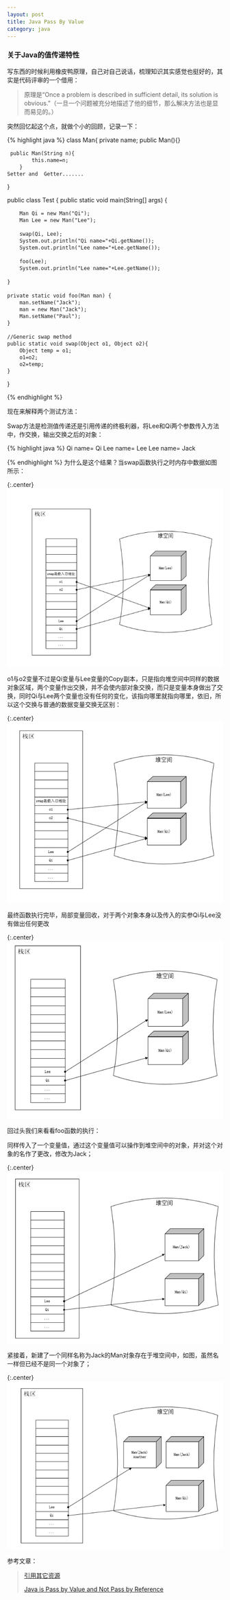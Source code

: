 ```yaml
---
layout: post
title: Java Pass By Value
category: java
---
```


### 关于Java的值传递特性

写东西的时候利用橡皮鸭原理，自己对自己说话，梳理知识其实感觉也挺好的，其实是代码评审的一个借用：

>原理是“Once a problem is described in sufficient detail, its solution is obvious.”（一旦一个问题被充分地描述了他的细节，那么解决方法也是显而易见的。） 

突然回忆起这个点，就做个小的回顾，记录一下：

{% highlight java %}
class Man{
     private name;
     public Man(){}
         
     public Man(String n){
            this.name=n;
        }
    Setter and  Getter.......
}

public class Test {
    public static void main(String[] args) {
         
        Man Qi = new Man("Qi"); 
        Man Lee = new Man("Lee"); 
         
        swap(Qi, Lee);
        System.out.println("Qi name="+Qi.getName());
        System.out.println("Lee name="+Lee.getName());
         
        foo(Lee);
        System.out.println("Lee name="+Lee.getName());
         
    }
 
    private static void foo(Man man) { 
        man.setName("Jack"); 
        man = new Man("Jack"); 
        Man.setName("Paul"); 
    }
 
    //Generic swap method
    public static void swap(Object o1, Object o2){
        Object temp = o1;
        o1=o2;
        o2=temp;
    }
}

{% endhighlight %}

现在来解释两个测试方法：

Swap方法是检测值传递还是引用传递的终极利器，将Lee和Qi两个参数传入方法中，作交换，输出交换之后的对象：

{% highlight java %}
Qi name=  Qi
Lee name= Lee
Lee name= Jack

{% endhighlight %}
为什么是这个结果？当swap函数执行之时内存中数据如图所示：

{:.center}
![swap函数初始化](/assets/img/20150322/swap_begin.PNG)

o1与o2变量不过是Qi变量与Lee变量的Copy副本，只是指向堆空间中同样的数据对象区域，两个变量作出交换，并不会使内部对象交换，而只是变量本身做出了交换，同时Qi与Lee两个变量也没有任何的变化，该指向哪里就指向哪里，依旧，所以这个交换与普通的数据变量交换无区别：

{:.center}
![swap函数交换完成](/assets/img/20150322/swap_over.PNG)

最终函数执行完毕，局部变量回收，对于两个对象本身以及传入的实参Qi与Lee没有做出任何更改

{:.center}
![swap函数执行完，栈区回收](/assets/img/20150322/swap_none.PNG)

回过头我们来看看foo函数的执行：

同样传入了一个变量值，通过这个变量值可以操作到堆空间中的对象，并对这个对象的名作了更改，修改为Jack；

{:.center}
![foo变量名修改](/assets/img/20150322/foo_begin.PNG)

紧接着，新建了一个同样名称为Jack的Man对象存在于堆空间中，如图，虽然名一样但已经不是同一个对象了；

{:.center}
![foo对象更换](/assets/img/20150322/foo_over.PNG)





参考文章：

>[引用其它资源](http://jekyllcn.com/docs/posts/  "Jekyllcn")
>
>[Java is Pass by Value and Not Pass by Reference](http://www.journaldev.com/3884/java-is-pass-by-value-and-not-pass-by-reference )
